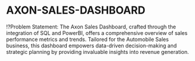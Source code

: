 # AXON-SALES-DASHBOARD
⁉️Problem Statement: The Axon Sales Dashboard, crafted through the integration of SQL and PowerBI, offers a comprehensive overview of sales performance metrics and trends. Tailored for the Automobile Sales business, this dashboard empowers data-driven decision-making and strategic planning by providing invaluable insights into revenue generation.
